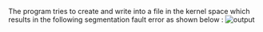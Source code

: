 The program tries to create and write into a file in the kernel space which results in the following segmentation fault error as shown below :
![output](ques7_output.png)
